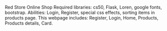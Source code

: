 Red Store
Online Shop
Required libraries: cs50, Flask, Loren, google fonts, bootstrap.
Abilities: Login, Register, special css effects, sorting items in products page.
This webpage includes: Register, Login, Home, Products, Products details, Card.
